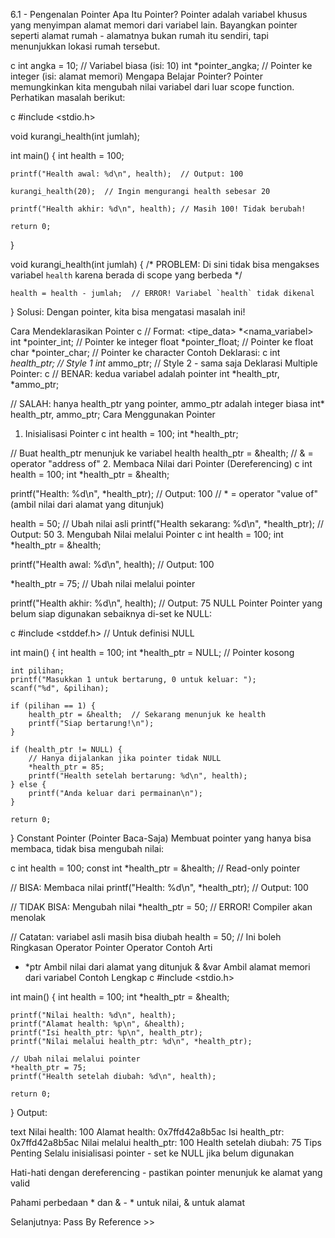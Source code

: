 6.1 - Pengenalan Pointer
Apa Itu Pointer?
Pointer adalah variabel khusus yang menyimpan alamat memori dari variabel lain. Bayangkan pointer seperti alamat rumah - alamatnya bukan rumah itu sendiri, tapi menunjukkan lokasi rumah tersebut.

c
int angka = 10;      // Variabel biasa (isi: 10)
int *pointer_angka;  // Pointer ke integer (isi: alamat memori)
Mengapa Belajar Pointer?
Pointer memungkinkan kita mengubah nilai variabel dari luar scope function. Perhatikan masalah berikut:

c
#include <stdio.h>

void kurangi_health(int jumlah);

int main() {
    int health = 100;
    
    printf("Health awal: %d\n", health);  // Output: 100
    
    kurangi_health(20);  // Ingin mengurangi health sebesar 20
    
    printf("Health akhir: %d\n", health); // Masih 100! Tidak berubah!
    
    return 0;
}

void kurangi_health(int jumlah) {
    /* PROBLEM: Di sini tidak bisa mengakses variabel `health` 
       karena berada di scope yang berbeda */
    
    health = health - jumlah;  // ERROR! Variabel `health` tidak dikenal
}
Solusi: Dengan pointer, kita bisa mengatasi masalah ini!

Cara Mendeklarasikan Pointer
c
// Format: <tipe_data> *<nama_variabel>
int *pointer_int;        // Pointer ke integer
float *pointer_float;    // Pointer ke float
char *pointer_char;      // Pointer ke character
Contoh Deklarasi:
c
int *health_ptr;     // Style 1
int* ammo_ptr;       // Style 2 - sama saja
Deklarasi Multiple Pointer:
c
// BENAR: kedua variabel adalah pointer
int *health_ptr, *ammo_ptr;

// SALAH: hanya health_ptr yang pointer, ammo_ptr adalah integer biasa
int* health_ptr, ammo_ptr;
Cara Menggunakan Pointer
1. Inisialisasi Pointer
c
int health = 100;
int *health_ptr;

// Buat health_ptr menunjuk ke variabel health
health_ptr = &health;  // & = operator "address of"
2. Membaca Nilai dari Pointer (Dereferencing)
c
int health = 100;
int *health_ptr = &health;

printf("Health: %d\n", *health_ptr);  // Output: 100
// * = operator "value of" (ambil nilai dari alamat yang ditunjuk)

health = 50;  // Ubah nilai asli
printf("Health sekarang: %d\n", *health_ptr);  // Output: 50
3. Mengubah Nilai melalui Pointer
c
int health = 100;
int *health_ptr = &health;

printf("Health awal: %d\n", health);  // Output: 100

*health_ptr = 75;  // Ubah nilai melalui pointer

printf("Health akhir: %d\n", health);  // Output: 75
NULL Pointer
Pointer yang belum siap digunakan sebaiknya di-set ke NULL:

c
#include <stddef.h>  // Untuk definisi NULL

int main() {
    int health = 100;
    int *health_ptr = NULL;  // Pointer kosong
    
    int pilihan;
    printf("Masukkan 1 untuk bertarung, 0 untuk keluar: ");
    scanf("%d", &pilihan);
    
    if (pilihan == 1) {
        health_ptr = &health;  // Sekarang menunjuk ke health
        printf("Siap bertarung!\n");
    }
    
    if (health_ptr != NULL) {
        // Hanya dijalankan jika pointer tidak NULL
        *health_ptr = 85;
        printf("Health setelah bertarung: %d\n", health);
    } else {
        printf("Anda keluar dari permainan\n");
    }
    
    return 0;
}
Constant Pointer (Pointer Baca-Saja)
Membuat pointer yang hanya bisa membaca, tidak bisa mengubah nilai:

c
int health = 100;
const int *health_ptr = &health;  // Read-only pointer

// BISA: Membaca nilai
printf("Health: %d\n", *health_ptr);  // Output: 100

// TIDAK BISA: Mengubah nilai
*health_ptr = 50;  // ERROR! Compiler akan menolak

// Catatan: variabel asli masih bisa diubah
health = 50;  // Ini boleh
Ringkasan Operator Pointer
Operator	Contoh	Arti
*	*ptr	Ambil nilai dari alamat yang ditunjuk
&	&var	Ambil alamat memori dari variabel
Contoh Lengkap
c
#include <stdio.h>

int main() {
    int health = 100;
    int *health_ptr = &health;
    
    printf("Nilai health: %d\n", health);
    printf("Alamat health: %p\n", &health);
    printf("Isi health_ptr: %p\n", health_ptr);
    printf("Nilai melalui health_ptr: %d\n", *health_ptr);
    
    // Ubah nilai melalui pointer
    *health_ptr = 75;
    printf("Health setelah diubah: %d\n", health);
    
    return 0;
}
Output:

text
Nilai health: 100
Alamat health: 0x7ffd42a8b5ac
Isi health_ptr: 0x7ffd42a8b5ac
Nilai melalui health_ptr: 100
Health setelah diubah: 75
Tips Penting
Selalu inisialisasi pointer - set ke NULL jika belum digunakan

Hati-hati dengan dereferencing - pastikan pointer menunjuk ke alamat yang valid

Pahami perbedaan * dan & - * untuk nilai, & untuk alamat

Selanjutnya: Pass By Reference >>
